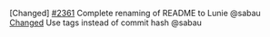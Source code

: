 [Changed] [\#2361](https://github.com/cosmos/lunie/pull/2361) Complete renaming of README to Lunie @sabau
[Changed](https://github.com/cosmos/voyager/pull/2287) Use tags instead of commit hash @sabau